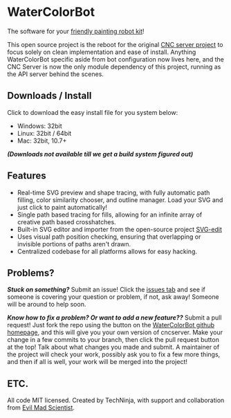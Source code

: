 WaterColorBot
=============

The software for your [friendly painting robot kit](http://watercolorbot.com)!

This open source project is the reboot for the original
[CNC server project](http://github.com/techninja/cncserver) to focus solely on
clean implementation and ease of install. Anything WaterColorBot specific aside
from bot configuration now lives here, and the CNC Server is now the only module
dependency of this project, running as the API server behind the scenes.

## Downloads / Install
Click to download the easy install file for you system below:
* Windows: 32bit
* Linux: 32bit / 64bit
* Mac: 32bit, 10.7+

***(Downloads not available till we get a build system figured out)***


## Features
 * Real-time SVG preview and shape tracing, with fully automatic path filling,
color similarity chooser, and outline manager. Load your SVG and just click to
paint automatically!
 * Single path based tracing for fills, allowing for an infinite array of
creative path based crosshatches.
 * Built-in SVG editor and importer from the open-source project
[SVG-edit](http://svg-edit.googlecode.com/)
 * Uses visual path position checking, ensuring that overlapping or invisible
portions of paths aren't drawn.
 * Centralized codebase for all platforms allows for easy hacking.


## Problems?
***Stuck on something?*** Submit an issue! Click the
[issues tab](https://github.com/techninja/watercolorbot/issues) and see if someone
is covering your question or problem, if not, ask away! Someone will be around
to help soon.

***Know how to fix a problem? Or want to add a new feature??*** Submit a pull
request! Just fork the repo using the button on the
[WaterColorBot github homepage](https://github.com/techninja/watercolorbot), and
this will give you your own version of cncserver. Make your change in a few
commits to your branch, then click the pull request button at the top! Talk
about what changes you made and submit. A maintainer of the project will check
your work, possibly ask you to fix a few more things, and then if all is well,
your work will be merged into the project!

## ETC.

All code MIT licensed. Created by TechNinja, with support and collaboration from
[Evil Mad Scientist](http://evilmadscientist.com).
